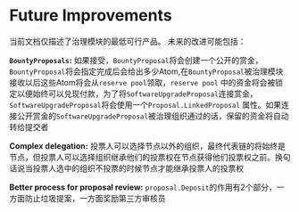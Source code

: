 # Future Improvements

当前文档仅描述了治理模块的最低可行产品。 未来的改进可能包括：

**`BountyProposals`:** 如果接受，`BountyProposal`将会创建一个公开的赏金，`BountyProposal`将会指定完成后会给出多少Atom,在`BountyProposal`被治理模块接收以后这些Atom将会从`reserve pool`领取，`reserve pool` 中的资金将会被锁定以便始终可以兑现付款，为了将`SoftwareUpgradeProposal`连接赏金，`SoftwareUpgradeProposal`将会使用一个`Proposal.LinkedProposal` 属性。如果连接公开赏金的`SoftwareUpgradeProposal`被治理组织通过的话，保留的资金将自动转给提交者

**Complex delegation:**  投票人可以选择节点以外的组织，最终代表链的将始终是节点，但投票人可以选择组织继承他们的投票权在节点获得他们投票权之前。换句话说当投票人选中的组织不投票的时候节点才能继承投票人的投票权

**Better process for proposal review:** `proposal.Deposit`的作用有2个部分，一方面防止垃圾提案，一方面奖励第三方审核员


